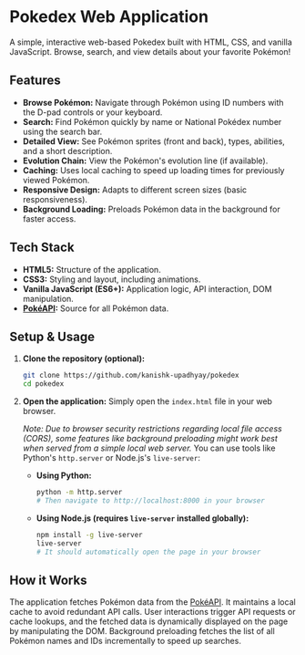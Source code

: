 # Pokedex Web Application

A simple, interactive web-based Pokedex built with HTML, CSS, and vanilla JavaScript. Browse, search, and view details about your favorite Pokémon!

## Features

*   **Browse Pokémon:** Navigate through Pokémon using ID numbers with the D-pad controls or your keyboard.
*   **Search:** Find Pokémon quickly by name or National Pokédex number using the search bar.
*   **Detailed View:** See Pokémon sprites (front and back), types, abilities, and a short description.
*   **Evolution Chain:** View the Pokémon's evolution line (if available).
*   **Caching:** Uses local caching to speed up loading times for previously viewed Pokémon.
*   **Responsive Design:** Adapts to different screen sizes (basic responsiveness).
*   **Background Loading:** Preloads Pokémon data in the background for faster access.

## Tech Stack

*   **HTML5:** Structure of the application.
*   **CSS3:** Styling and layout, including animations.
*   **Vanilla JavaScript (ES6+):** Application logic, API interaction, DOM manipulation.
*   **[PokéAPI](https://pokeapi.co/):** Source for all Pokémon data.

## Setup & Usage

1.  **Clone the repository (optional):**
    ```bash
    git clone https://github.com/kanishk-upadhyay/pokedex
    cd pokedex
    ```
2.  **Open the application:**
    Simply open the `index.html` file in your web browser.

    *Note: Due to browser security restrictions regarding local file access (CORS), some features like background preloading might work best when served from a simple local web server.* You can use tools like Python's `http.server` or Node.js's `live-server`:

    *   **Using Python:**
        ```bash
        python -m http.server
        # Then navigate to http://localhost:8000 in your browser
        ```
    *   **Using Node.js (requires `live-server` installed globally):**
        ```bash
        npm install -g live-server
        live-server
        # It should automatically open the page in your browser
        ```

## How it Works

The application fetches Pokémon data from the [PokéAPI](https://pokeapi.co/). It maintains a local cache to avoid redundant API calls. User interactions trigger API requests or cache lookups, and the fetched data is dynamically displayed on the page by manipulating the DOM. Background preloading fetches the list of all Pokémon names and IDs incrementally to speed up searches.